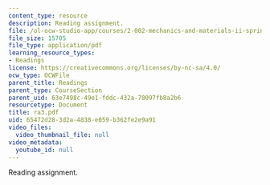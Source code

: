 ```yaml
---
content_type: resource
description: Reading assignment.
file: /ol-ocw-studio-app/courses/2-002-mechanics-and-materials-ii-spring-2004/65472d283d2a4838e059b362fe2e9a91_ra3.pdf
file_size: 15705
file_type: application/pdf
learning_resource_types:
- Readings
license: https://creativecommons.org/licenses/by-nc-sa/4.0/
ocw_type: OCWFile
parent_title: Readings
parent_type: CourseSection
parent_uid: 63e7498c-49e1-fddc-432a-78097fb8a2b6
resourcetype: Document
title: ra3.pdf
uid: 65472d28-3d2a-4838-e059-b362fe2e9a91
video_files:
  video_thumbnail_file: null
video_metadata:
  youtube_id: null
---
```

Reading assignment.